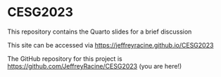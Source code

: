 # CESG2023

This repository contains the Quarto slides for a brief discussion

This site can be accessed via <https://jeffreyracine.github.io/CESG2023>

The GitHub repository for this project is <https://github.com/JeffreyRacine/CESG2023> (you are here!)
